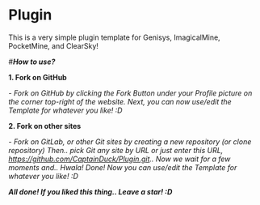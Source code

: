 # Plugin
This is a very simple plugin template for Genisys, ImagicalMine, PocketMine, and ClearSky!

#**_How to use?_**

**1. Fork on GitHub**

_- Fork on GitHub by clicking the Fork Button under your Profile picture on the corner top-right of the website.
Next, you can now use/edit the Template for whatever you like! :D_

**2. Fork on other sites**

_- Fork on GitLab, or other Git sites by creating a new repository (or clone repository)
Then.. pick Git any site by URL or just enter this URL, https://github.com/CaptainDuck/Plugin.git.. Now we wait for a few moments and.. Hwala! Done! Now you can use/edit the Template for whatever you like! :D_

**_All done! If you liked this thing.. Leave a star! :D_**

